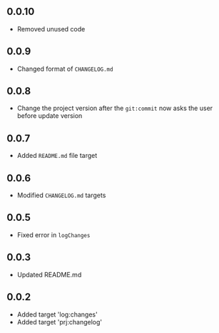 ## 0.0.10

- Removed unused code

## 0.0.9

- Changed format of `CHANGELOG.md`

## 0.0.8

- Change the project version after the `git:commit` now asks the user before update version

## 0.0.7

- Added `README.md` file target

## 0.0.6

- Modified `CHANGELOG.md` targets

## 0.0.5

- Fixed error in `logChanges`

## 0.0.3

- Updated README.md

## 0.0.2

- Added target 'log:changes'
- Added target 'prj:changelog'


